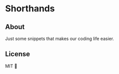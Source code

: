 # Shorthands

## About
Just some snippets that makes our coding life easier.

## License
MIT :beers:
